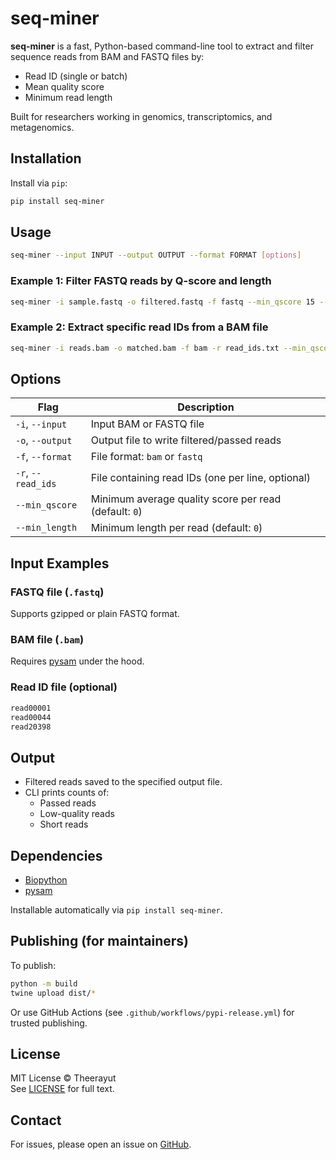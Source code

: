 # seq-miner

**seq-miner** is a fast, Python-based command-line tool to extract and filter sequence reads from BAM and FASTQ files by:

- Read ID (single or batch)
- Mean quality score
- Minimum read length

Built for researchers working in genomics, transcriptomics, and metagenomics.


## Installation

Install via `pip`:

```bash
pip install seq-miner
```


## Usage

```bash
seq-miner --input INPUT --output OUTPUT --format FORMAT [options]
```

### Example 1: Filter FASTQ reads by Q-score and length

```bash
seq-miner -i sample.fastq -o filtered.fastq -f fastq --min_qscore 15 --min_length 100
```

### Example 2: Extract specific read IDs from a BAM file

```bash
seq-miner -i reads.bam -o matched.bam -f bam -r read_ids.txt --min_qscore 10 --min_length 200
```


## Options

| Flag               | Description                                                  |
|--------------------|--------------------------------------------------------------|
| `-i`, `--input`     | Input BAM or FASTQ file                                      |
| `-o`, `--output`    | Output file to write filtered/passed reads                  |
| `-f`, `--format`    | File format: `bam` or `fastq`                                |
| `-r`, `--read_ids`  | File containing read IDs (one per line, optional)            |
| `--min_qscore`      | Minimum average quality score per read (default: `0`)        |
| `--min_length`      | Minimum length per read (default: `0`)                       |


## Input Examples

### FASTQ file (`.fastq`)

Supports gzipped or plain FASTQ format.

### BAM file (`.bam`)

Requires [pysam](https://github.com/pysam-developers/pysam) under the hood.

### Read ID file (optional)

```txt
read00001
read00044
read20398
```


## Output

- Filtered reads saved to the specified output file.
- CLI prints counts of:
  - Passed reads
  - Low-quality reads
  - Short reads


## Dependencies

- [Biopython](https://biopython.org/)
- [pysam](https://github.com/pysam-developers/pysam)

Installable automatically via `pip install seq-miner`.


## Publishing (for maintainers)

To publish:

```bash
python -m build
twine upload dist/*
```

Or use GitHub Actions (see `.github/workflows/pypi-release.yml`) for trusted publishing.


## License

MIT License © Theerayut  
See [LICENSE](LICENSE) for full text.


## Contact

For issues, please open an issue on [GitHub](https://github.com/aeiwz/seq-miner/issues).
